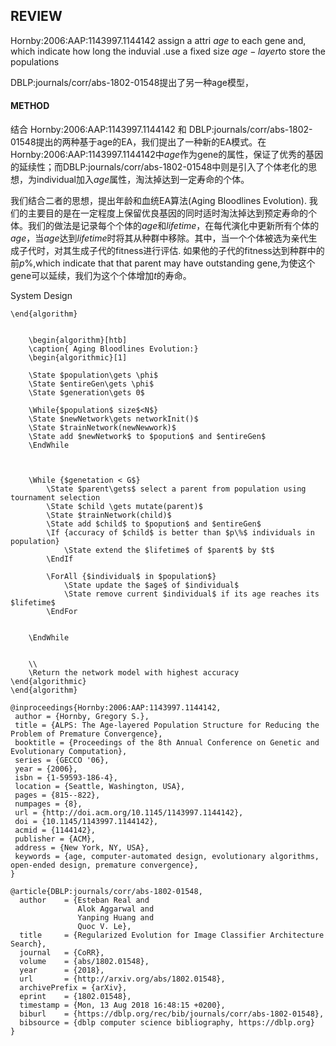 ## REVIEW

Hornby:2006:AAP:1143997.1144142 assign a attri $age$ to each gene and, which indicate how long the induvial .use a fixed size $age-layer​$ to store the populations

DBLP:journals/corr/abs-1802-01548提出了另一种age模型，

#### METHOD



结合 Hornby:2006:AAP:1143997.1144142 和 DBLP:journals/corr/abs-1802-01548提出的两种基于age的EA，我们提出了一种新的EA模式。在Hornby:2006:AAP:1143997.1144142中$age​$作为gene的属性，保证了优秀的基因的延续性；而DBLP:journals/corr/abs-1802-01548中则是引入了个体老化的思想，为individual加入$age​$属性，淘汰掉达到一定寿命的个体。

我们结合二者的思想，提出年龄和血统EA算法(Aging Bloodlines Evolution). 我们的主要目的是在一定程度上保留优良基因的同时适时淘汰掉达到预定寿命的个体。我们的做法是记录每个个体的$age​$和$lifetime​$，在每代演化中更新所有个体的$age​$，当$age​$达到$lifetime​$时将其从种群中移除。其中，当一个个体被选为亲代生成子代时，对其生成子代的fitness进行评估. 如果他的子代的fitness达到种群中的前$p​$%,which indicate that that parent may have outstanding gene,为使这个gene可以延续，我们为这个个体增加$t​$的寿命。

System Design



```
\end{algorithm}  


	\begin{algorithm}[htb]  
	\caption{ Aging Bloodlines Evolution:}
	\begin{algorithmic}[1]  

	\State $population\gets \phi$
	\State $entireGen\gets \phi$
	\State $generation\gets 0$
	
	\While{$population$ size$<N$}
	\State $newNetwork\gets networkInit()$
	\State $trainNetwork(newNewwork)$
	\State add $newNetwork$ to $popution$ and $entireGen$
	\EndWhile
	

	
	\While {$genetation < G$}
		\State $parent\gets$ select a parent from population using tournament selection 
		\State $child \gets mutate(parent)$
		\State $trainNetwork(child)$
		\State add $child$ to $popution$ and $entireGen$
		\If {accuracy of $child$ is better than $p\%$ individuals in population}
			\State extend the $lifetime$ of $parent$ by $t$
		\EndIf
		
		\ForAll {$individual$ in $population$}
			\State update the $age$ of $individual$
			\State remove current $individual$ if its age reaches its $lifetime$
		\EndFor
		
		
	\EndWhile
	
	
	\\  
	\Return the network model with highest accuracy  
\end{algorithmic}  
\end{algorithm}  

```





```
@inproceedings{Hornby:2006:AAP:1143997.1144142,
 author = {Hornby, Gregory S.},
 title = {ALPS: The Age-layered Population Structure for Reducing the Problem of Premature Convergence},
 booktitle = {Proceedings of the 8th Annual Conference on Genetic and Evolutionary Computation},
 series = {GECCO '06},
 year = {2006},
 isbn = {1-59593-186-4},
 location = {Seattle, Washington, USA},
 pages = {815--822},
 numpages = {8},
 url = {http://doi.acm.org/10.1145/1143997.1144142},
 doi = {10.1145/1143997.1144142},
 acmid = {1144142},
 publisher = {ACM},
 address = {New York, NY, USA},
 keywords = {age, computer-automated design, evolutionary algorithms, open-ended design, premature convergence},
} 
```

```
@article{DBLP:journals/corr/abs-1802-01548,
  author    = {Esteban Real and
               Alok Aggarwal and
               Yanping Huang and
               Quoc V. Le},
  title     = {Regularized Evolution for Image Classifier Architecture Search},
  journal   = {CoRR},
  volume    = {abs/1802.01548},
  year      = {2018},
  url       = {http://arxiv.org/abs/1802.01548},
  archivePrefix = {arXiv},
  eprint    = {1802.01548},
  timestamp = {Mon, 13 Aug 2018 16:48:15 +0200},
  biburl    = {https://dblp.org/rec/bib/journals/corr/abs-1802-01548},
  bibsource = {dblp computer science bibliography, https://dblp.org}
}
```